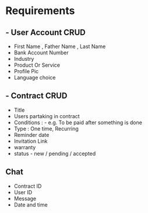# Requirements

## - User Account CRUD
   - First Name , Father Name , Last Name
   - Bank Account Number
   - Industry
   - Product Or Service
   - Profile Pic 
   - Language choice
## - Contract CRUD
   - Title 
   - Users partaking in contract
   - Conditions : - e.g. To be paid after something is done
   - Type : One time, Recurring
   - Reminder date
   - Invitation Link
   - warranty
   - status - new / pending / accepted 
## Chat 
   - Contract ID 
   - User ID
   - Message 
   - Date and time